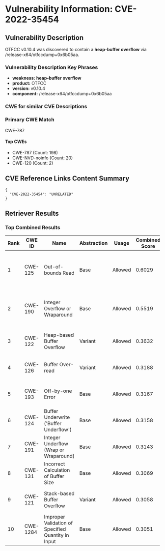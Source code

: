 # Vulnerability Information: CVE-2022-35454

## Vulnerability Description
OTFCC v0.10.4 was discovered to contain a **heap-buffer overflow** via /release-x64/otfccdump+0x6b05aa.

### Vulnerability Description Key Phrases
- **weakness:** **heap-buffer overflow**
- **product:** OTFCC
- **version:** v0.10.4
- **component:** /release-x64/otfccdump+0x6b05aa

### CWE for similar CVE Descriptions
### Primary CWE Match
CWE-787

#### Top CWEs
- CWE-787 (Count: 198)
- CWE-NVD-noinfo (Count: 20)
- CWE-120 (Count: 2)

## CVE Reference Links Content Summary
```
{
  "CVE-2022-35454": "UNRELATED"
}
```

## Retriever Results

### Top Combined Results

| Rank | CWE ID | Name | Abstraction | Usage | Combined Score | Retrievers | Individual Scores |
|------|--------|------|-------------|-------|---------------|------------|-------------------|
| 1 | CWE-125 | Out-of-bounds Read | Base | Allowed | 0.6029 | dense, sparse, graph | dense: 0.527, sparse: 0.162, graph: 0.690 |
| 2 | CWE-190 | Integer Overflow or Wraparound | Base | Allowed | 0.5519 | dense, sparse, graph | dense: 0.563, sparse: 0.105, graph: 0.587 |
| 3 | CWE-122 | Heap-based Buffer Overflow | Variant | Allowed | 0.3632 | dense, sparse | dense: 0.579, sparse: 0.181 |
| 4 | CWE-126 | Buffer Over-read | Variant | Allowed | 0.3188 | dense, sparse | dense: 0.549, sparse: 0.124 |
| 5 | CWE-193 | Off-by-one Error | Base | Allowed | 0.3167 | dense, sparse | dense: 0.517, sparse: 0.101 |
| 6 | CWE-124 | Buffer Underwrite ('Buffer Underflow') | Base | Allowed | 0.3158 | dense, sparse | dense: 0.522, sparse: 0.096 |
| 7 | CWE-191 | Integer Underflow (Wrap or Wraparound) | Base | Allowed | 0.3143 | dense, sparse | dense: 0.523, sparse: 0.091 |
| 8 | CWE-131 | Incorrect Calculation of Buffer Size | Base | Allowed | 0.3069 | dense, sparse | dense: 0.509, sparse: 0.091 |
| 9 | CWE-121 | Stack-based Buffer Overflow | Variant | Allowed | 0.3058 | dense, sparse | dense: 0.555, sparse: 0.093 |
| 10 | CWE-1284 | Improper Validation of Specified Quantity in Input | Base | Allowed | 0.3051 | dense, sparse | dense: 0.497, sparse: 0.099 |

